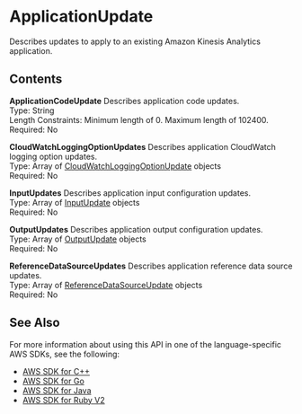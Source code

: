 # ApplicationUpdate<a name="API_ApplicationUpdate"></a>

Describes updates to apply to an existing Amazon Kinesis Analytics application\.

## Contents<a name="API_ApplicationUpdate_Contents"></a>

 **ApplicationCodeUpdate**   <a name="analytics-Type-ApplicationUpdate-ApplicationCodeUpdate"></a>
Describes application code updates\.  
Type: String  
Length Constraints: Minimum length of 0\. Maximum length of 102400\.  
Required: No

 **CloudWatchLoggingOptionUpdates**   <a name="analytics-Type-ApplicationUpdate-CloudWatchLoggingOptionUpdates"></a>
Describes application CloudWatch logging option updates\.  
Type: Array of [CloudWatchLoggingOptionUpdate](API_CloudWatchLoggingOptionUpdate.md) objects  
Required: No

 **InputUpdates**   <a name="analytics-Type-ApplicationUpdate-InputUpdates"></a>
Describes application input configuration updates\.  
Type: Array of [InputUpdate](API_InputUpdate.md) objects  
Required: No

 **OutputUpdates**   <a name="analytics-Type-ApplicationUpdate-OutputUpdates"></a>
Describes application output configuration updates\.  
Type: Array of [OutputUpdate](API_OutputUpdate.md) objects  
Required: No

 **ReferenceDataSourceUpdates**   <a name="analytics-Type-ApplicationUpdate-ReferenceDataSourceUpdates"></a>
Describes application reference data source updates\.  
Type: Array of [ReferenceDataSourceUpdate](API_ReferenceDataSourceUpdate.md) objects  
Required: No

## See Also<a name="API_ApplicationUpdate_SeeAlso"></a>

For more information about using this API in one of the language\-specific AWS SDKs, see the following:
+  [AWS SDK for C\+\+](http://docs.aws.amazon.com/goto/SdkForCpp/kinesisanalytics-2015-08-14/ApplicationUpdate) 
+  [AWS SDK for Go](http://docs.aws.amazon.com/goto/SdkForGoV1/kinesisanalytics-2015-08-14/ApplicationUpdate) 
+  [AWS SDK for Java](http://docs.aws.amazon.com/goto/SdkForJava/kinesisanalytics-2015-08-14/ApplicationUpdate) 
+  [AWS SDK for Ruby V2](http://docs.aws.amazon.com/goto/SdkForRubyV2/kinesisanalytics-2015-08-14/ApplicationUpdate) 